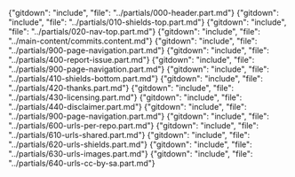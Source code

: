 {"gitdown": "include", "file": "../partials/000-header.part.md"}
{"gitdown": "include", "file": "../partials/010-shields-top.part.md"}
{"gitdown": "include", "file": "../partials/020-nav-top.part.md"}
{"gitdown": "include", "file": "../main-content/commits.content.md"}
{"gitdown": "include", "file": "../partials/900-page-navigation.part.md"}
{"gitdown": "include", "file": "../partials/400-report-issue.part.md"}
{"gitdown": "include", "file": "../partials/900-page-navigation.part.md"}
{"gitdown": "include", "file": "../partials/410-shields-bottom.part.md"}
{"gitdown": "include", "file": "../partials/420-thanks.part.md"}
{"gitdown": "include", "file": "../partials/430-licensing.part.md"}
{"gitdown": "include", "file": "../partials/440-disclaimer.part.md"}
{"gitdown": "include", "file": "../partials/900-page-navigation.part.md"}
{"gitdown": "include", "file": "../partials/600-urls-per-repo.part.md"}
{"gitdown": "include", "file": "../partials/610-urls-shared.part.md"}
{"gitdown": "include", "file": "../partials/620-urls-shields.part.md"}
{"gitdown": "include", "file": "../partials/630-urls-images.part.md"}
{"gitdown": "include", "file": "../partials/640-urls-cc-by-sa.part.md"}
